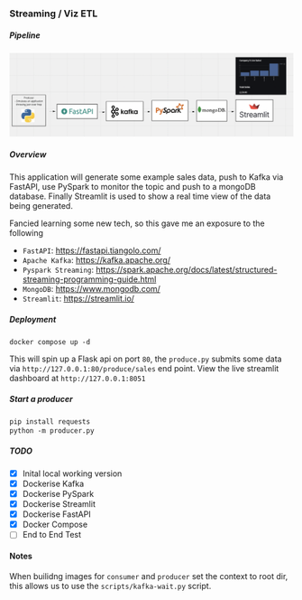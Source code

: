 ### Streaming / Viz ETL


##### Pipeline
![pipeline](pipeline.png)

##### Overview

This application will generate some example sales data, push to Kafka via FastAPI, use PySpark to monitor the topic and push to a mongoDB database.  Finally Streamlit is used to show a real time view of the data being generated.


Fancied learning some new tech, so this gave me an exposure to the following
- `FastAPI`: https://fastapi.tiangolo.com/
- `Apache Kafka`: https://kafka.apache.org/
- `Pyspark Streaming`: https://spark.apache.org/docs/latest/structured-streaming-programming-guide.html
- `MongoDB`: https://www.mongodb.com/
- `Streamlit`: https://streamlit.io/

##### Deployment

```
docker compose up -d
```

This will spin up a Flask api on port `80`, the `produce.py` submits some data via `http://127.0.0.1:80/produce/sales` end point.
View the live streamlit dashboard at `http://127.0.0.1:8051`

##### Start a producer
```
pip install requests
python -m producer.py
```

##### TODO
- [x] Inital local working version 
- [x] Dockerise Kafka
- [x] Dockerise PySpark
- [x] Dockerise Streamlit
- [x] Dockerise FastAPI
- [x] Docker Compose
- [ ] End to End Test

#### Notes
When builidng images for `consumer` and `producer` set the context to root dir, this allows us to use the `scripts/kafka-wait.py` script.
